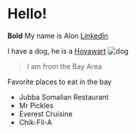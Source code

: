 # Hello!
**Bold** My name is Alon
[LinkedIn](https://www.linkedin.com/in/alon/)

I have a dog, he is a [Hovawart](https://www.akc.org/dog-breeds/hovawart/)
![dog](https://www.google.com/url?sa=i&url=https%3A%2F%2Fwww.cuteness.com%2F13590182%2Fhovawart-dog-breed-facts-information&psig=AOvVaw1dYXytOjs355EehY7HGyt7&ust=1673651858314000&source=images&cd=vfe&ved=0CA8QjRxqFwoTCLDgzZaVw_wCFQAAAAAdAAAAABAI)

>I am from the Bay Area

Favorite places to eat in the bay
* Jubba Somalian Restaurant
* Mr Pickles
* Everest Cruisine
* Chik-Fil-A
